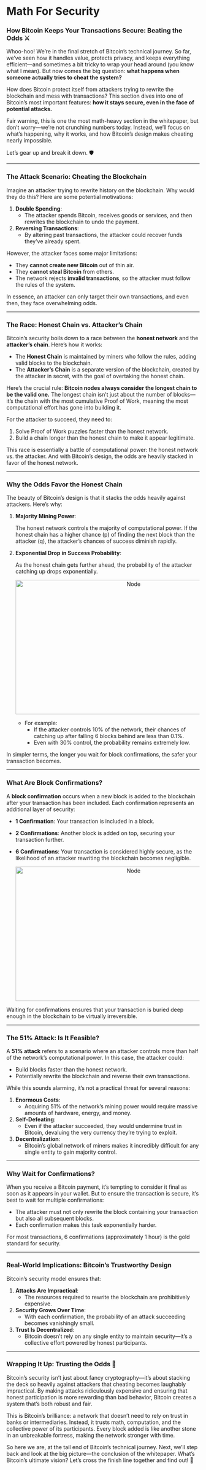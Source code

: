 # Math For Security

### How Bitcoin Keeps Your Transactions Secure: Beating the Odds ⚔️

Whoo-hoo! We’re in the final stretch of Bitcoin’s technical journey. So far, we’ve seen how it handles value, protects privacy, and keeps everything efficient—and sometimes a bit tricky to wrap your head around (you know what I mean). But now comes the big question: **what happens when someone actually tries to cheat the system?**

How does Bitcoin protect itself from attackers trying to rewrite the blockchain and mess with transactions? This section dives into one of Bitcoin’s most important features: **how it stays secure, even in the face of potential attacks.**

Fair warning, this is one the most math-heavy section in the whitepaper, but don’t worry—we’re not crunching numbers today. Instead, we’ll focus on what’s happening, why it works, and how Bitcoin’s design makes cheating nearly impossible.

Let’s gear up and break it down. 🛡️

---

### The Attack Scenario: Cheating the Blockchain

Imagine an attacker trying to rewrite history on the blockchain. Why would they do this? Here are some potential motivations:

1. **Double Spending**:
    - The attacker spends Bitcoin, receives goods or services, and then rewrites the blockchain to undo the payment.
2. **Reversing Transactions**:
    - By altering past transactions, the attacker could recover funds they’ve already spent.

However, the attacker faces some major limitations:

- They **cannot create new Bitcoin** out of thin air.
- They **cannot steal Bitcoin** from others.
- The network rejects **invalid transactions**, so the attacker must follow the rules of the system.

In essence, an attacker can only target their own transactions, and even then, they face overwhelming odds.

---

### The Race: Honest Chain vs. Attacker’s Chain

Bitcoin’s security boils down to a race between the **honest network** and the **attacker’s chain**. Here’s how it works:

- The **Honest Chain** is maintained by miners who follow the rules, adding valid blocks to the blockchain.
- The **Attacker’s Chain** is a separate version of the blockchain, created by the attacker in secret, with the goal of overtaking the honest chain.

Here’s the crucial rule: **Bitcoin nodes always consider the longest chain to be the valid one.** The longest chain isn’t just about the number of blocks—it’s the chain with the most cumulative Proof of Work, meaning the most computational effort has gone into building it.

For the attacker to succeed, they need to:

1. Solve Proof of Work puzzles faster than the honest network.
2. Build a chain longer than the honest chain to make it appear legitimate.

This race is essentially a battle of computational power: the honest network vs. the attacker. And with Bitcoin’s design, the odds are heavily stacked in favor of the honest network.

---

### Why the Odds Favor the Honest Chain

The beauty of Bitcoin’s design is that it stacks the odds heavily against attackers. Here’s why:

1. **Majority Mining Power**:
    
    The honest network controls the majority of computational power. If the honest chain has a higher chance (p) of finding the next block than the attacker (q), the attacker’s chances of success diminish rapidly.
    
2. **Exponential Drop in Success Probability**:
    
    As the honest chain gets further ahead, the probability of the attacker catching up drops exponentially.
    
    <p align="center">
        <img src="https://raw.githubusercontent.com/The-Web3-Compass/web3-compass-data-repository/refs/heads/main/basecamp/bitcoin-fundementals/images/calculation/catch-up.gif" alt="Node" width="600" height="350" />
    </p>
    
    
    - For example:
        - If the attacker controls 10% of the network, their chances of catching up after falling 6 blocks behind are less than 0.1%.
        - Even with 30% control, the probability remains extremely low.

In simpler terms, the longer you wait for block confirmations, the safer your transaction becomes.

---

### What Are Block Confirmations?

A **block confirmation** occurs when a new block is added to the blockchain after your transaction has been included. Each confirmation represents an additional layer of security:

- **1 Confirmation**: Your transaction is included in a block.
- **2 Confirmations**: Another block is added on top, securing your transaction further.
- **6 Confirmations**: Your transaction is considered highly secure, as the likelihood of an attacker rewriting the blockchain becomes negligible.

    <p align="center">
        <img src="https://raw.githubusercontent.com/The-Web3-Compass/web3-compass-data-repository/refs/heads/main/basecamp/bitcoin-fundementals/images/calculation/confirmation.gif" alt="Node" width="600" height="350" />
    </p>

Waiting for confirmations ensures that your transaction is buried deep enough in the blockchain to be virtually irreversible.

---

### The 51% Attack: Is It Feasible?

A **51% attack** refers to a scenario where an attacker controls more than half of the network’s computational power. In this case, the attacker could:

- Build blocks faster than the honest network.
- Potentially rewrite the blockchain and reverse their own transactions.

While this sounds alarming, it’s not a practical threat for several reasons:

1. **Enormous Costs**:
    - Acquiring 51% of the network’s mining power would require massive amounts of hardware, energy, and money.
2. **Self-Defeating**:
    - Even if the attacker succeeded, they would undermine trust in Bitcoin, devaluing the very currency they’re trying to exploit.
3. **Decentralization**:
    - Bitcoin’s global network of miners makes it incredibly difficult for any single entity to gain majority control.

---

### Why Wait for Confirmations?

When you receive a Bitcoin payment, it’s tempting to consider it final as soon as it appears in your wallet. But to ensure the transaction is secure, it’s best to wait for multiple confirmations:

- The attacker must not only rewrite the block containing your transaction but also all subsequent blocks.
- Each confirmation makes this task exponentially harder.

For most transactions, 6 confirmations (approximately 1 hour) is the gold standard for security.

---

### Real-World Implications: Bitcoin’s Trustworthy Design

Bitcoin’s security model ensures that:

1. **Attacks Are Impractical**:
    - The resources required to rewrite the blockchain are prohibitively expensive.
2. **Security Grows Over Time**:
    - With each confirmation, the probability of an attack succeeding becomes vanishingly small.
3. **Trust Is Decentralized**:
    - Bitcoin doesn’t rely on any single entity to maintain security—it’s a collective effort powered by honest participants.

---

### Wrapping It Up: Trusting the Odds 🎲

Bitcoin’s security isn’t just about fancy cryptography—it’s about stacking the deck so heavily against attackers that cheating becomes laughably impractical. By making attacks ridiculously expensive and ensuring that honest participation is more rewarding than bad behavior, Bitcoin creates a system that’s both robust and fair.

This is Bitcoin’s brilliance: a network that doesn’t need to rely on trust in banks or intermediaries. Instead, it trusts math, computation, and the collective power of its participants. Every block added is like another stone in an unbreakable fortress, making the network stronger with time.

So here we are, at the tail end of Bitcoin’s technical journey. Next, we’ll step back and look at the big picture—the conclusion of the whitepaper. What’s Bitcoin’s ultimate vision? Let’s cross the finish line together and find out! 🚀